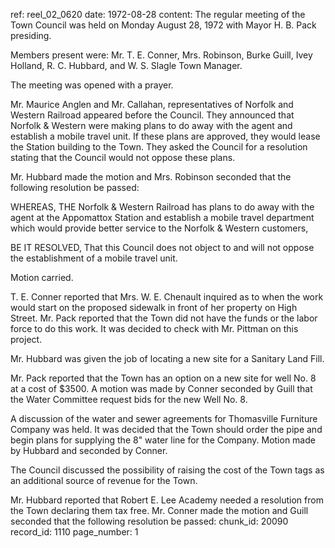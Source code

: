 ref: reel_02_0620
date: 1972-08-28
content: The regular meeting of the Town Council was held on Monday August 28, 1972 with Mayor H. B. Pack presiding.

Members present were: Mr. T. E. Conner, Mrs. Robinson, Burke Guill, Ivey Holland, R. C. Hubbard, and W. S. Slagle Town Manager.

The meeting was opened with a prayer.

Mr. Maurice Anglen and Mr. Callahan, representatives of Norfolk and Western Railroad appeared before the Council. They announced that Norfolk & Western were making plans to do away with the agent and establish a mobile travel unit. If these plans are approved, they would lease the Station building to the Town. They asked the Council for a resolution stating that the Council would not oppose these plans.

Mr. Hubbard made the motion and Mrs. Robinson seconded that the following resolution be passed:

WHEREAS, THE Norfolk & Western Railroad has plans to do away with the agent at the Appomattox Station and establish a mobile travel department which would provide better service to the Norfolk & Western customers,

BE IT RESOLVED, That this Council does not object to and will not oppose the establishment of a mobile travel unit.

Motion carried.

T. E. Conner reported that Mrs. W. E. Chenault inquired as to when the work would start on the proposed sidewalk in front of her property on High Street. Mr. Pack reported that the Town did not have the funds or the labor force to do this work. It was decided to check with Mr. Pittman on this project.

Mr. Hubbard was given the job of locating a new site for a Sanitary Land Fill.

Mr. Pack reported that the Town has an option on a new site for well No. 8 at a cost of $3500. A motion was made by Conner seconded by Guill that the Water Committee request bids for the new Well No. 8.

A discussion of the water and sewer agreements for Thomasville Furniture Company was held. It was decided that the Town should order the pipe and begin plans for supplying the 8" water line for the Company. Motion made by Hubbard and seconded by Conner.

The Council discussed the possibility of raising the cost of the Town tags as an additional source of revenue for the Town.

Mr. Hubbard reported that Robert E. Lee Academy needed a resolution from the Town declaring them tax free. Mr. Conner made the motion and Guill seconded that the following resolution be passed:
chunk_id: 20090
record_id: 1110
page_number: 1

